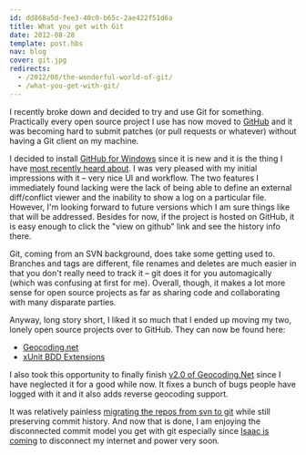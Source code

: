 ```yaml
---
id: dd868a5d-fee3-40c0-b65c-2ae422f51d6a
title: What you get with Git
date: 2012-08-28
template: post.hbs
nav: blog
cover: git.jpg
redirects:
  - /2012/08/the-wonderful-world-of-git/
  - /what-you-get-with-git/
---
```


I recently broke down and decided to try and use Git for something. Practically every open source project I use has now moved to [GitHub](https://github.com/) and it was becoming hard to submit patches (or pull requests or whatever) without having a Git client on my machine.

I decided to install [GitHub for Windows](http://windows.github.com/) since it is new and it is the thing I have [most recently heard about](http://haacked.com/archive/2012/05/21/introducing-github-for-windows.aspx). I was very pleased with my initial impressions with it – very nice UI and workflow. The two features I immediately found lacking were the lack of being able to define an external diff/conflict viewer and the inability to show a log on a particular file. However, I'm looking forward to future versions which I am sure things like that will be addressed. Besides for now, if the project is hosted on GitHub, it is easy enough to click the "view on github" link and see the history info there.

Git, coming from an SVN background, does take some getting used to. Branches and tags are different, file renames and deletes are much easier in that you don't really need to track it – git does it for you automagically (which was confusing at first for me). Overall, though, it makes a lot more sense for open source projects as far as sharing code and collaborating with many disparate parties.

Anyway, long story short, I liked it so much that I ended up moving my two, lonely open source projects over to GitHub. They can now be found here:

* [Geocoding.net](https://github.com/chadly/Geocoding.net)
* [xUnit BDD Extensions](https://github.com/chadly/xUnit-BDD-Extensions)

I also took this opportunity to finally finish [v2.0 of Geocoding.Net](https://github.com/chadly/Geocoding.net/downloads) since I have neglected it for a good while now. It fixes a bunch of bugs people have logged with it and it also adds reverse geocoding support.

It was relatively painless [migrating the repos from svn to git](http://stackoverflow.com/a/3972103/316108) while still preserving commit history. And now that is done, I am enjoying the disconnected commit model you get with git especially since [Isaac is coming](http://www.wunderground.com/tropical/tracking/at201209.html) to disconnect my internet and power very soon.
